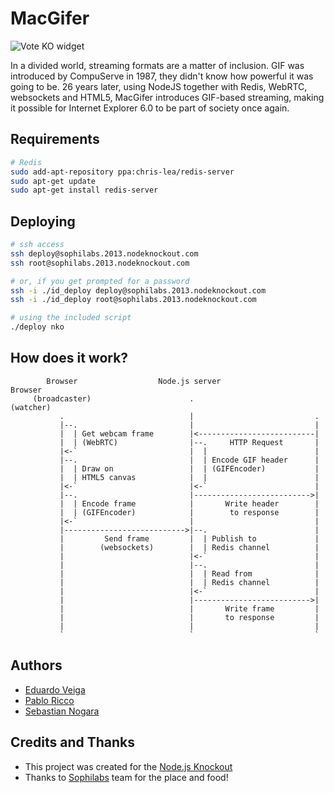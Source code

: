 # MacGifer

![Vote KO widget](http://f.cl.ly/items/1n3g0W0F0G3V0i0d0321/Screen%20Shot%202012-11-04%20at%2010.01.36%20AM.png)

In a divided world, streaming formats are a matter of inclusion. GIF was introduced by CompuServe in 1987, they didn't know how powerful it was going to be. 26 years later, using NodeJS together with Redis, WebRTC, websockets and HTML5, MacGifer introduces GIF-based streaming, making it possible for Internet Explorer 6.0 to be part of society once again.

## Requirements
```sh
# Redis
sudo add-apt-repository ppa:chris-lea/redis-server
sudo apt-get update
sudo apt-get install redis-server
```

## Deploying

```sh
# ssh access
ssh deploy@sophilabs.2013.nodeknockout.com
ssh root@sophilabs.2013.nodeknockout.com

# or, if you get prompted for a password
ssh -i ./id_deploy deploy@sophilabs.2013.nodeknockout.com
ssh -i ./id_deploy root@sophilabs.2013.nodeknockout.com

# using the included script
./deploy nko
```

## How does it work?
```
        Browser                  Node.js server                  Browser
     (broadcaster)                      .                       (watcher)
           .                            |                           .
           |--.                         |                           |
           |  | Get webcam frame        |<--------------------------|
           |  | (WebRTC)                |--.     HTTP Request       |
           |<-`                         |  |                        |
           |--.                         |  | Encode GIF header      |
           |  | Draw on                 |  | (GIFEncoder)           |
           |  | HTML5 canvas            |  |                        |
           |<-`                         |<-`                        |
           |--.                         |-------------------------->|
           |  | Encode frame            |       Write header        |
           |  | (GIFEncoder)            |        to response        |
           |<-`                         |                           |
           |--------------------------->|--.                        |
           |         Send frame         |  | Publish to             |
           |        (websockets)        |  | Redis channel          |
           |                            |<-`                        |
           |                            |--.                        |
           |                            |  | Read from              |
           |                            |  | Redis channel          |
           |                            |<-`                        |
           |                            |-------------------------->|
           |                            |       Write frame         |
           |                            |       to response         |
           |                            |                           |
           `                            `                           `
```

## Authors
* [Eduardo Veiga](https://github.com/cinemascop89)
* [Pablo Ricco](http://github.com/pricco)
* [Sebastian Nogara](http://github.com/snogaraleal)

## Credits and Thanks
* This project was created for the [Node.js Knockout](nodeknockout.com/)
* Thanks to [Sophilabs](http://sophilabs.com) team for the place and food!
